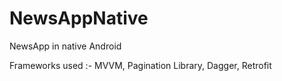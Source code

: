 # NewsAppNative
NewsApp in native Android

Frameworks used :- MVVM, Pagination Library, Dagger, Retrofit

